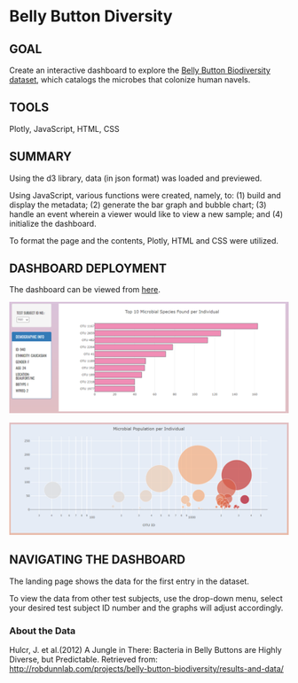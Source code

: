 # Belly Button Diversity

## GOAL

Create an interactive dashboard to explore the [Belly Button Biodiversity dataset](http://robdunnlab.com/projects/belly-button-biodiversity/), which catalogs the microbes that colonize human navels.

## TOOLS

Plotly, JavaScript, HTML, CSS

## SUMMARY

Using the d3 library, data (in json format) was loaded and previewed.

Using JavaScript, various functions were created, namely, to:
(1) build and display the metadata;
(2) generate the bar graph and bubble chart;
(3) handle an event wherein a viewer would like to view a new sample; and
(4) initialize the dashboard.

To format the page and the contents, Plotly, HTML and CSS were utilized.

## DASHBOARD DEPLOYMENT

The dashboard can be viewed from [here](https://maylacdao.github.io/plotly-research-data-visualization/).

![alt text](images/chart_1_metadata.png)

![alt text](images/chart_2.png)

## NAVIGATING THE DASHBOARD

The landing page shows the data for the first entry in the dataset.

To view the data from other test subjects, use the drop-down menu, select your desired test subject ID number and the graphs will adjust accordingly.

### About the Data

Hulcr, J. et al.(2012) A Jungle in There: Bacteria in Belly Buttons are Highly Diverse, but Predictable. Retrieved from: http://robdunnlab.com/projects/belly-button-biodiversity/results-and-data/
